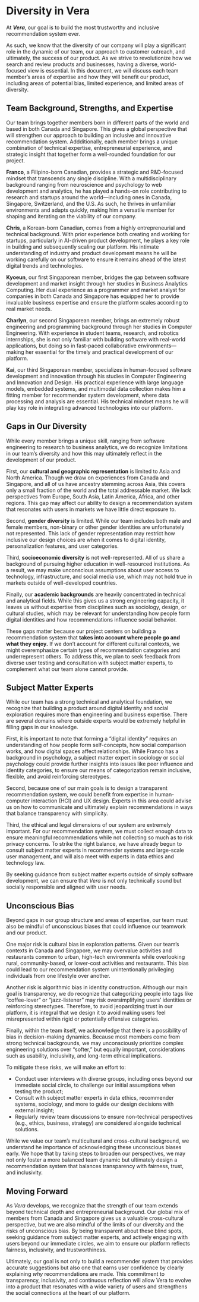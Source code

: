 # Diversity in Vera

At ***Vera***, our goal is to build the most trustworthy and inclusive recommendation system ever. 

As such, we know that the diversity of our company will play a significant role in the dynamic of our team, our approach to customer outreach, and ultimately, the success of our product. As we strive to revolutionize how we search and review products and businesses, having a diverse, world-focused view is essential. In this document, we will discuss each team member’s areas of expertise and how they will benefit our product, including areas of potential bias, limited experience, and limited areas of diversity.


## Team Background, Strengths, and Expertise

Our team brings together members born in different parts of the world and based in both Canada and Singapore. This gives a global perspective that will strengthen our approach to building an inclusive and innovative recommendation system. Addditionally, each member brings a unique combination of technical expertise, entrepreneurial experience, and strategic insight that together form a well-rounded foundation for our project.

**Franco**, a Filipino-born Canadian, provides a strategic and R&D-focused mindset that transcends any single discipline. With a multidisciplinary background ranging from neuroscience and psychology to web development and analytics, he has played a hands-on role contributing to research and startups around the world—including ones in Canada, Singapore, Switzerland, and the U.S. As such, he thrives in unfamiliar environments and adapts quickly, making him a versatile member for shaping and iterating on the viability of our company.

**Chris**, a Korean-born Canadian, comes from a highly entrepreneurial and technical background. With prior experience both creating and working for startups, particularly in AI-driven product development, he plays a key role in building and subsequently scaling our platform. His intimate understanding of industry and product development means he will be working carefully on our software to ensure it remains ahead of the latest digital trends and technologies.

**Kyoeun**, our first Singaporean member, bridges the gap between software development and market insight through her studies in Business Analytics Computing. Her dual experience as a programmer and market analyst for companies in both Canada and Singapore has equipped her to provide invaluable business expertise and ensure the platform scales according to real market needs.

**Charlyn**, our second Singaporean member, brings an extremely robust engineering and programming background through her studies in Computer Engineering. With experience in student teams, research, and robotics internships, she is not only familiar with building software with real-world applications, but doing so in fast-paced collaborative environments—making her essential for the timely and practical development of our platform.

**Kai**, our third Singaporean member, specializes in human-focused software development and innovation through his studies in Computer Engineering and Innovation and Design. His practical experience with large language models, embedded systems, and multimodal data collection makes him a fitting member for recommender system development, where data processing and analysis are essential. His technical mindset means he will play key role in integrating advanced technologies into our platform.


## Gaps in Our Diversity

While every member brings a unique skill, ranging from software engineering to research to business analytics, we do recognize limitations in our team’s diversity and how this may ultimately reflect in the development of our product. 

First, our **cultural and geographic representation** is limited to Asia and North America. Though we draw on experiences from Canada and Singapore, and all of us have ancestry stemming across Asia, this covers only a small fraction of the world and the total addressable market. We lack perspectives from Europe, South Asia, Latin America, Africa, and other regions. This gap may affect our ability to design a recommendation system that resonates with users in markets we have little direct exposure to.

Second, **gender diversity** is limited. While our team includes both male and female members, non-binary or other gender identities are unfortunately not represented. This lack of gender representation may restrict how inclusive our design choices are when it comes to digital identity, personalization features, and user categories.

Third, **socioeconomic diversity** is not well-represented. All of us share a background of pursuing higher education in well-resourced institutions. As a result, we may make unconscious assumptions about user access to technology, infrastructure, and social media use, which may not hold true in markets outside of well-developed countries.

Finally, our **academic backgrounds** are heavily concentrated in technical and analytical fields. While this gives us a strong engineering capacity, it leaves us without expertise from disciplines such as sociology, design, or cultural studies, which may be relevant for understanding how people form digital identities and how recommendations influence social behavior.

These gaps matter because our project centers on building a recommendation system that **takes into account where people go and what they enjoy.** If we don’t account for different cultural contexts, we might overemphasize certain types of recommendation categories and underrepresent others. To address this, we plan to seek feedback from diverse user testing and consultation with subject matter experts, to complement what our team alone cannot provide.


## Subject Matter Experts

While our team has a strong technical and analytical foundation, we recognize that building a product around digital identity and social exploration requires more than engineering and business expertise. There are several domains where outside experts would be extremely helpful in filling gaps in our knowledge.

First, it is important to note that forming a “digital identity” requires an understanding of how people form self-concepts, how social comparison works, and how digital spaces affect relationships. While Franco has a background in psychology, a subject matter expert in sociology or social psychology could provide further insights into issues like peer influence and identity categories, to ensure our means of categorization remain inclusive, flexible, and avoid reinforcing stereotypes.

Second, because one of our main goals is to design a transparent recommendation system, we could benefit from expertise in human-computer interaction (HCI) and UX design. Experts in this area could advise us on how to communicate and ultimately explain recommendations in ways that balance transparency with simplicity.

Third, the ethical and legal dimensions of our system are extremely important. For our recommendation system, we must collect enough data to ensure meaningful recommendations while not collecting so much as to risk privacy concerns. To strike the right balance, we have already begun to consult subject matter experts in recommender systems and large-scale user management, and will also meet with experts in data ethics and technology law.

By seeking guidance from subject matter experts outside of simply software development, we can ensure that *Vera* is not only technically sound but socially responsible and aligned with user needs.


## Unconscious Bias

Beyond gaps in our group structure and areas of expertise, our team must also be mindful of unconscious biases that could influence our teamwork and our product. 

One major risk is cultural bias in exploration patterns. Given our team’s contexts in Canada and Singapore, we may overvalue activities and restaurants common to urban, high-tech environments while overlooking rural, community-based, or lower-cost activities and restaurants. This bias could lead to our recommendation system unintentionally privileging individuals from one lifestyle over another.

Another risk is algorithmic bias in identity construction. Although our main goal is transparency, we do recognize that categorizing people into tags like “coffee-lover” or “jazz-listener” may risk oversimplifying users’ identities or reinforcing stereotypes. Therefore, to avoid jeopardizing trust in our platform, it is integral that we design it to avoid making users feel misrepresented within rigid or potentially offensive categories.

Finally, within the team itself, we acknowledge that there is a possibility of bias in decision-making dynamics. Because most members come from strong technical backgrounds, we may unconsciously prioritize complex engineering solutions over “softer,” but equally important, considerations such as usability, inclusivity, and long-term ethical implications.

To mitigate these risks, we will make an effort to:
- Conduct user interviews with diverse groups, including ones beyond our immediate social circle, to challenge our initial assumptions when testing the product;
- Consult with subject matter experts in data ethics, recommender systems, sociology, and more to guide our design decisions with external insight;
- Regularly review team discussions to ensure non-technical perspectives (e.g., ethics, business, strategy) are considered alongside technical solutions.

While we value our team’s multicultural and cross-cultural background, we understand he importance of acknowledging these unconscious biases early. We hope that by taking steps to broaden our perspectives, we may not only foster a more balanced team dynamic but ultimately design a recommendation system that balances transparency with fairness, trust, and inclusivity.

## Moving Forward

As *Vera* develops, we recognize that the strength of our team extends beyond technical depth and entrepreneurial background. Our global mix of members from Canada and Singapore gives us a valuable cross-cultural perspective, but we are also mindful of the limits of our diversity and the risks of unconscious bias. By being transparent about these blind spots, seeking guidance from subject matter experts, and actively engaging with users beyond our immediate circles, we aim to ensure our platform reflects fairness, inclusivity, and trustworthiness.

Ultimately, our goal is not only to build a recommender system that provides accurate suggestions but also one that earns user confidence by clearly explaining *why* recommendations are made. This commitment to transparency, inclusivity, and continuous reflection will allow Vera to evolve into a product that resonates with a wide variety of users and strengthens the social connections at the heart of our platform.
